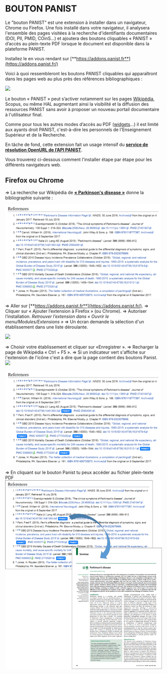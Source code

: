 
# BOUTON PANIST

Le "bouton PANIST" est une extension à installer dans un navigateur, Chrome ou Firefox. Une fois installé dans votre navigateur, il analysera l'ensemble des pages visitées à la recherche d'identifiants documentaires (DOI, PII, PMID, COinS...) et ajoutera des boutons cliquables « PANIST » d’accès au plein-texte PDF lorsque le document est disponible dans la plateforme PANIST.

Installez le en vous rendant sur  [**https://addons.panist.fr**](https://addons.panist.fr/)

Voici à quoi ressembleront les boutons PANIST cliquables qui apparaîtront dans les pages web au plus près des références bibliographiques :

![](./assets/btn_panist.png)

Le bouton « PANIST » peut s’activer notamment sur les pages  [Wikipédia](https://fr.wikipedia.org/wiki/Virus_Zika), Scopus, ou même HAL augmentant ainsi la visibilité et la diffusion des ressources PANIST sans avoir à proposer un nouveau portail documentaire à l'utilisateur final.

Comme pour tous les autres modes d’accès au PDF ([widgets](https://widgets.panist.fr/)…) il est limité aux ayants droit PANIST, c'est-à-dire les personnels de l'Enseignement Supérieur et de la Recherche.

En tâche de fond, cette extension fait un usage intensif du  [**service de résolution OpenURL de l’API PANIST**](https://doc.istex.fr/api/openurl/).

Vous trouverez ci-dessous comment l'installer étape par étape pour les différents navigateurs web.

## Firefox ou Chrome

=> La recherche sur Wikipédia de [**« Parkinson's disease »**](https://en.wikipedia.org/wiki/Parkinson%27s_disease)  donne la bibliographie suivante :

![](./assets/wikipedia_screenshot_nobtn.png)

=> Aller sur  [**https://addons.panist.fr**](https://addons.panist.fr/).
=> Cliquer sur « Ajouter l’extension à Firefox » (ou Chrome).
=> Autoriser l’installation.
_Retrouver l’extension dans « Ouvrir le menu/Modules/Extensions »_
=> Un écran demande la sélection d'un établissement dans une liste déroulante.

![](./assets/config_page.png)

=> Choisir votre établissement et cliquer sur «Enregistrer ».
=> Recharger la page de Wikipédia « Ctrl + F5 ».
=> Si un indicateur vert s'affiche sur l'extension de l'icône c'est a dire que la page contient des boutons Panist.
![](./assets/icon_with_notif.png)


![](./assets/wikipedia_screenshot.png)


=> En cliquant sur le bouton Panist tu peux accéder au fichier plein-texte PDF 
![](./src/img.png)
